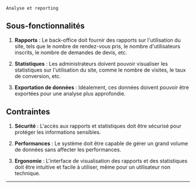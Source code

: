 
                                                                    Analyse et reporting

## Sous-fonctionnalités

1. **Rapports** : Le back-office doit fournir des rapports sur l'utilisation du site, tels que le nombre de rendez-vous pris, le nombre d'utilisateurs inscrits, le nombre de demandes de devis, etc.

2. **Statistiques** : Les administrateurs doivent pouvoir visualiser les statistiques sur l'utilisation du site, comme le nombre de visites, le taux de conversion, etc.

3. **Exportation de données** : Idéalement, ces données doivent pouvoir être exportées pour une analyse plus approfondie.

## Contraintes

1. **Sécurité** : L'accès aux rapports et statistiques doit être sécurisé pour protéger les informations sensibles.

2. **Performances** : Le système doit être capable de gérer un grand volume de données sans affecter les performances.

3. **Ergonomie** : L'interface de visualisation des rapports et des statistiques doit être intuitive et facile à utiliser, même pour un utilisateur non technique.

---